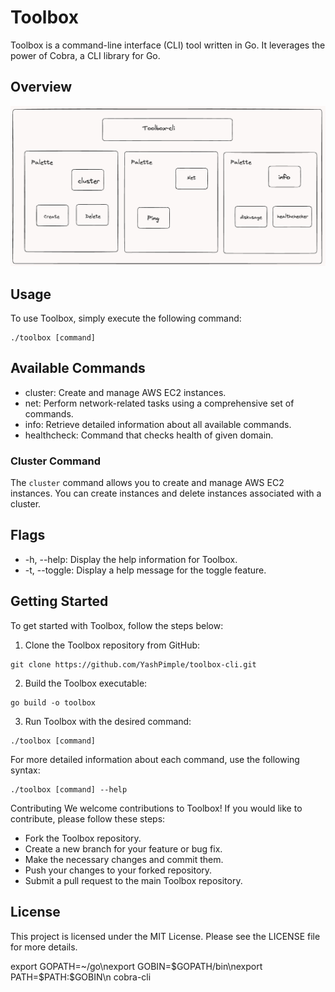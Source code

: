 # Toolbox

Toolbox is a command-line interface (CLI) tool written in Go. It leverages the power of Cobra, a CLI library for Go.

## Overview
<p align="center">
  <img width="1133" alt="toolbox-img" src="./Toolbox.png">
</p>

## Usage

To use Toolbox, simply execute the following command:

```
./toolbox [command]
```


## Available Commands

- cluster: Create and manage AWS EC2 instances.
- net: Perform network-related tasks using a comprehensive set of commands.
- info: Retrieve detailed information about all available commands.
- healthcheck: Command that checks health of given domain.

### Cluster Command

The `cluster` command allows you to create and manage AWS EC2 instances. You can create instances and delete instances associated with a cluster.

## Flags
- -h, --help: Display the help information for Toolbox.
- -t, --toggle: Display a help message for the toggle feature.

## Getting Started
To get started with Toolbox, follow the steps below:

1. Clone the Toolbox repository from GitHub:
```
git clone https://github.com/YashPimple/toolbox-cli.git
```

2. Build the Toolbox executable:

```
go build -o toolbox
```

3. Run Toolbox with the desired command:
```
./toolbox [command]
```

For more detailed information about each command, use the following syntax:

```
./toolbox [command] --help
```

Contributing
We welcome contributions to Toolbox! If you would like to contribute, please follow these steps:

- Fork the Toolbox repository.
- Create a new branch for your feature or bug fix.
- Make the necessary changes and commit them.
- Push your changes to your forked repository.
- Submit a pull request to the main Toolbox repository.

## License
This project is licensed under the MIT License. Please see the LICENSE file for more details.


export GOPATH=~/go\nexport GOBIN=$GOPATH/bin\nexport PATH=$PATH:$GOBIN\n
cobra-cli
